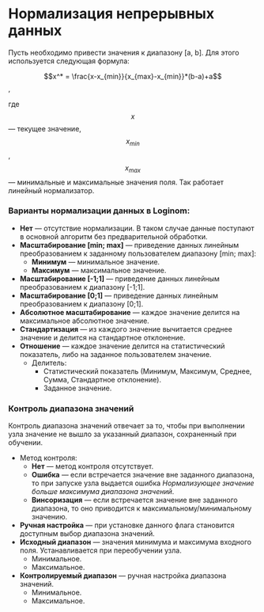 # Нормализация непрерывных данных

Пусть необходимо привести значения к диапазону [a, b]. Для этого используется следующая формула:

$$x^* = \frac{x-x_{min}}{x_{max}-x_{min}}*(b-a)+a$$ ,

где $$x$$ — текущее значение, $$x_{min}$$, $$x_{max}$$ — минимальные и максимальные значения поля. Так работает линейный нормализатор.

### Варианты нормализации данных в Loginom:

* **Нет** — отсутствие нормализации. В таком случае данные поступают в основной алгоритм без предварительной обработки.
* **Масштабирование [min; max]** — приведение данных линейным преобразованием к заданному пользователем диапазону [min; max]:
   * **Минимум** — минимальное значение.
   * **Максимум** — максимальное значение.
* **Масштабирование [-1;1]** — приведение данных линейным преобразованием к диапазону [-1;1].
* **Масштабирование [0;1]** — приведение данных линейным преобразованием к диапазону [0;1].
* **Абсолютное масштабирование** — каждое значение делится на максимальное абсолютное значение.
* **Стандартизация** — из каждого значение вычитается среднее значение и делится на стандартное отклонение.
* **Отношение** — каждое значение делится на статистический показатель, либо на заданное пользователем значение.
   * Делитель:
      * Статистический показатель (Минимум, Максимум, Среднее, Сумма, Стандартное отклонение).
      * Заданное значение.

### Контроль диапазона значений

Контроль диапазона значений отвечает за то, чтобы при выполнении узла значение не вышло за указанный диапазон, сохраненный при обучении.

* Метод контроля:
   * **Нет** — метод контроля отсутствует.
   * **Ошибка** — если встречается значение вне заданного диапазона, то при запуске узла выдается ошибка *Нормализующее значение больше максимума диапазона значений*.
   * **Винсоризация** — если встречается значение вне заданного диапазона, то оно приводится к максимальному/минимальному значению.
* **Ручная настройка** — при установке данного флага становится доступным выбор диапазона значений.
* **Исходный диапазон** — значения минимума и максимума входного поля. Устанавливается при переобучении узла.
   * Минимальное.
   * Максимальное.
* **Контролируемый диапазон** — ручная настройка диапазона значений.
   * Минимальное.
   * Максимальное.
